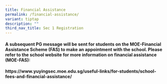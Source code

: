 ```yaml
---
title: Financial Assistance
permalink: /financial-assistance/
variant: tiptap
description: ""
third_nav_title: Sec 1 Registration
---
```

<h4>A subsequent PG message will be sent for students on the MOE-Financial Assistance Scheme (FAS) to make an appointment with the school. Please refer to the school website for more information on financial assistance (MOE-FAS):</h4>
<h4>https://www.yuyingsec.moe.edu.sg/useful-links/for-students/school-fees-and-financial-assistance/</h4>
<p></p>